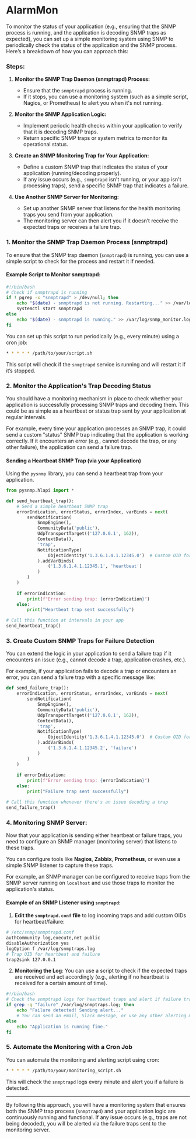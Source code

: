 # AlarmMon

To monitor the status of your application (e.g., ensuring that the SNMP process is running, and the application is decoding SNMP traps as expected), you can set up a simple monitoring system using SNMP to periodically check the status of the application and the SNMP process. Here’s a breakdown of how you can approach this:

### Steps:

1. **Monitor the SNMP Trap Daemon (snmptrapd) Process:**
   - Ensure that the `snmptrapd` process is running.
   - If it stops, you can use a monitoring system (such as a simple script, Nagios, or Prometheus) to alert you when it's not running.

2. **Monitor the SNMP Application Logic:**
   - Implement periodic health checks within your application to verify that it is decoding SNMP traps.
   - Return specific SNMP traps or system metrics to monitor its operational status.

3. **Create an SNMP Monitoring Trap for Your Application:**
   - Define a custom SNMP trap that indicates the status of your application (running/decoding properly).
   - If any issue occurs (e.g., `snmptrapd` isn't running, or your app isn't processing traps), send a specific SNMP trap that indicates a failure.

4. **Use Another SNMP Server for Monitoring:**
   - Set up another SNMP server that listens for the health monitoring traps you send from your application.
   - The monitoring server can then alert you if it doesn’t receive the expected traps or receives a failure trap.

### 1. **Monitor the SNMP Trap Daemon Process (snmptrapd)**

To ensure that the SNMP trap daemon (`snmptrapd`) is running, you can use a simple script to check for the process and restart it if needed.

#### Example Script to Monitor snmptrapd:

```bash
#!/bin/bash
# Check if snmptrapd is running
if ! pgrep -x "snmptrapd" > /dev/null; then
    echo "$(date) - snmptrapd is not running. Restarting..." >> /var/log/snmp_monitor.log
    systemctl start snmptrapd
else
    echo "$(date) - snmptrapd is running." >> /var/log/snmp_monitor.log
fi
```

You can set up this script to run periodically (e.g., every minute) using a cron job:

```bash
* * * * * /path/to/your/script.sh
```

This script will check if the `snmptrapd` service is running and will restart it if it’s stopped.

### 2. **Monitor the Application's Trap Decoding Status**

You should have a monitoring mechanism in place to check whether your application is successfully processing SNMP traps and decoding them. This could be as simple as a heartbeat or status trap sent by your application at regular intervals.

For example, every time your application processes an SNMP trap, it could send a custom "status" SNMP trap indicating that the application is working correctly. If it encounters an error (e.g., cannot decode the trap, or any other failure), the application can send a failure trap.

#### Sending a Heartbeat SNMP Trap (via your Application)

Using the `pysnmp` library, you can send a heartbeat trap from your application.

```python
from pysnmp.hlapi import *

def send_heartbeat_trap():
    # Send a simple heartbeat SNMP trap
    errorIndication, errorStatus, errorIndex, varBinds = next(
        sendNotification(
            SnmpEngine(),
            CommunityData('public'),
            UdpTransportTarget(('127.0.0.1', 162)),
            ContextData(),
            'trap',
            NotificationType(
                ObjectIdentity('1.3.6.1.4.1.12345.0')  # Custom OID for heartbeat
            ).addVarBinds(
                ('1.3.6.1.4.1.12345.1', 'heartbeat')
            )
        )
    )
    
    if errorIndication:
        print(f"Error sending trap: {errorIndication}")
    else:
        print("Heartbeat trap sent successfully")

# Call this function at intervals in your app
send_heartbeat_trap()
```

### 3. **Create Custom SNMP Traps for Failure Detection**

You can extend the logic in your application to send a failure trap if it encounters an issue (e.g., cannot decode a trap, application crashes, etc.).

For example, if your application fails to decode a trap or encounters an error, you can send a failure trap with a specific message like:

```python
def send_failure_trap():
    errorIndication, errorStatus, errorIndex, varBinds = next(
        sendNotification(
            SnmpEngine(),
            CommunityData('public'),
            UdpTransportTarget(('127.0.0.1', 162)),
            ContextData(),
            'trap',
            NotificationType(
                ObjectIdentity('1.3.6.1.4.1.12345.0')  # Custom OID for failure trap
            ).addVarBinds(
                ('1.3.6.1.4.1.12345.2', 'failure')
            )
        )
    )
    
    if errorIndication:
        print(f"Error sending trap: {errorIndication}")
    else:
        print("Failure trap sent successfully")

# Call this function whenever there's an issue decoding a trap
send_failure_trap()
```

### 4. **Monitoring SNMP Server:**

Now that your application is sending either heartbeat or failure traps, you need to configure an SNMP manager (monitoring server) that listens to these traps.

You can configure tools like **Nagios**, **Zabbix**, **Prometheus**, or even use a simple SNMP listener to capture these traps.

For example, an SNMP manager can be configured to receive traps from the SNMP server running on `localhost` and use those traps to monitor the application's status.

#### Example of an SNMP Listener using `snmptrapd`:

1. **Edit the `snmptrapd.conf` file** to log incoming traps and add custom OIDs for heartbeat/failure:
   
```bash
# /etc/snmp/snmptrapd.conf
authCommunity log,execute,net public
disableAuthorization yes
logOption f /var/log/snmptraps.log
# Trap OID for heartbeat and failure
trap2sink 127.0.0.1
```

2. **Monitoring the Log**: You can use a script to check if the expected traps are received and act accordingly (e.g., alerting if no heartbeat is received for a certain amount of time).

```bash
#!/bin/bash
# Check the snmptrapd logs for heartbeat traps and alert if failure traps are found
if grep -q "failure" /var/log/snmptraps.log; then
    echo "Failure detected! Sending alert..."
    # You can send an email, Slack message, or use any other alerting mechanism here
else
    echo "Application is running fine."
fi
```

### 5. **Automate the Monitoring with a Cron Job**

You can automate the monitoring and alerting script using cron:

```bash
* * * * * /path/to/your/monitoring_script.sh
```

This will check the `snmptrapd` logs every minute and alert you if a failure is detected.

---

By following this approach, you will have a monitoring system that ensures both the SNMP trap process (`snmptrapd`) and your application logic are continuously running and functional. If any issue occurs (e.g., traps are not being decoded), you will be alerted via the failure traps sent to the monitoring server.
